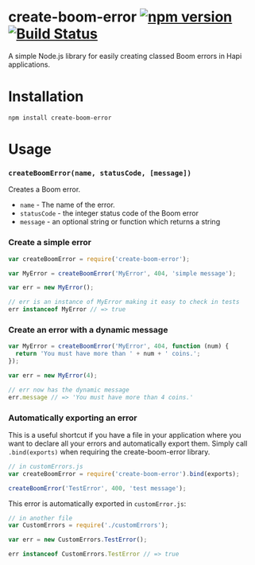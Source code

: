 # create-boom-error [![npm version](https://badge.fury.io/js/create-boom-error.svg)](http://badge.fury.io/js/create-boom-error) [![Build Status](https://travis-ci.org/lob/create-boom-error.svg)](https://travis-ci.org/lob/create-boom-error)

A simple Node.js library for easily creating classed Boom errors in Hapi applications.

# Installation

`npm install create-boom-error`

# Usage

### `createBoomError(name, statusCode, [message])`

Creates a Boom error.
- `name` - The name of the error.
- `statusCode` - the integer status code of the Boom error
- `message` - an optional string or function which returns a string

### Create a simple error

```js
var createBoomError = require('create-boom-error');

var MyError = createBoomError('MyError', 404, 'simple message');

var err = new MyError();

// err is an instance of MyError making it easy to check in tests
err instanceof MyError // => true
```

### Create an error with a dynamic message

```js
var MyError = createBoomError('MyError', 404, function (num) {
  return 'You must have more than ' + num + ' coins.';
});

var err = new MyError(4);

// err now has the dynamic message
err.message // => 'You must have more than 4 coins.'
```

### Automatically exporting an error

This is a useful shortcut if you have a file in your application where you want to declare all your errors and automatically export them. Simply call `.bind(exports)` when requiring the create-boom-error library.

 ```js
 // in customErrors.js
 var createBoomError = require('create-boom-error').bind(exports);

 createBoomError('TestError', 400, 'test message');
 ```

 This error is automatically exported in `customError.js`:

 ```js
 // in another file
 var CustomErrors = require('./customErrors');

 var err = new CustomErrors.TestError();

 err instanceof CustomErrors.TestError // => true
 ```
